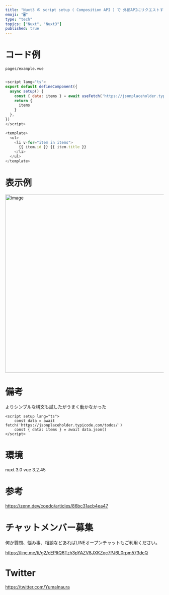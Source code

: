 ```yaml
---
title: "Nuxt3 の script setup ( Composition API ) で 外部APIにリクエストする"
emoji: "🖥"
type: "tech"
topics: ["Nuxt", "Nuxt3"]
published: true
---
```


# コード例

`pages/example.vue`

```js

<script lang="ts">
export default defineComponent({
  async setup() {
    const { data: items } = await useFetch('https://jsonplaceholder.typicode.com/todos/')
    return {
      items
    }
  },
})
</script>

<template>
  <ul>
    <li v-for="item in items">
      {{ item.id }} {{ item.title }}
    </li>
  </ul>
</template>

```

# 表示例

<img width="567" alt="image" src="https://user-images.githubusercontent.com/13635059/210162409-41a02601-c5dd-44fc-9004-cf403c048a89.png">

# 備考

よりシンプルな構文も試したがうまく動かなかった

```
<script setup lang="ts">
    const data = await fetch('https://jsonplaceholder.typicode.com/todos/')
    const { data: items } = await data.json()
</script>
```

# 環境

nuxt 3.0
vue 3.2.45

# 参考

https://zenn.dev/coedo/articles/86bc31acb4ea47


# チャットメンバー募集


何か質問、悩み事、相談などあればLINEオープンチャットもご利用ください。

https://line.me/ti/g2/eEPltQ6Tzh3pYAZV8JXKZqc7PJ6L0rpm573dcQ


# Twitter

https://twitter.com/YumaInaura

